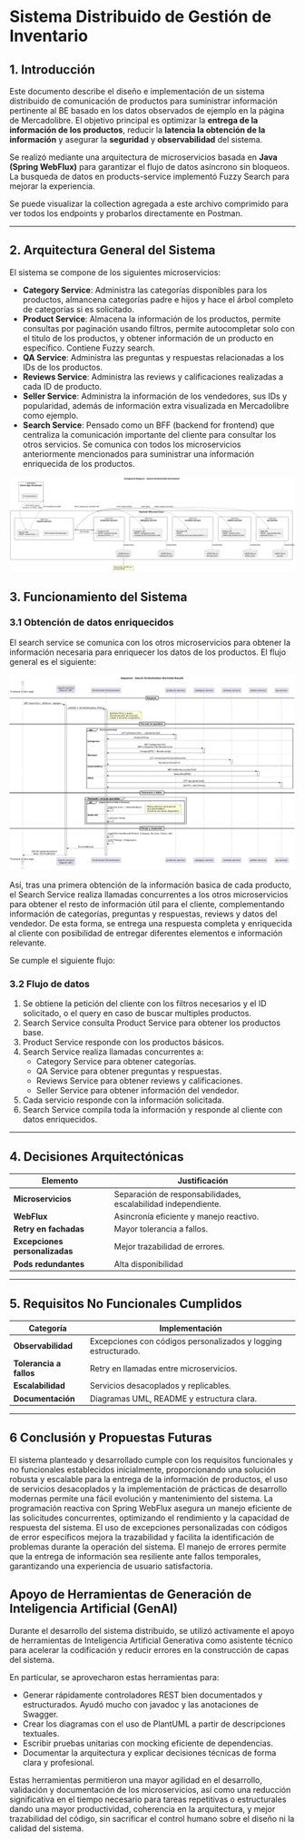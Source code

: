 # Sistema Distribuido de Gestión de Inventario

## 1. Introducción

Este documento describe el diseño e implementación de un sistema distribuido de comunicación de productos para suministrar información pertinente al BE basado en los datos observados de ejemplo en la página de Mercadolibre.
El objetivo principal es optimizar la **entrega de la información de los productos**, reducir la **latencia la obtención de la información** y asegurar la **seguridad** y **observabilidad** del sistema.

Se realizó mediante una arquitectura de microservicios basada en **Java (Spring WebFlux)** para garantizar el flujo de datos asíncrono sin bloqueos.
La busqueda de datos en products-service implementó Fuzzy Search para mejorar la experiencia. 

Se puede visualizar la collection agregada a este archivo comprimido para ver todos los endpoints y probarlos directamente en Postman.

---

## 2. Arquitectura General del Sistema

El sistema se compone de los siguientes microservicios:

- **Category Service**: Administra las categorías disponibles para los productos, almancena categorías padre e hijos y hace el árbol completo de categorías si es solicitado.
- **Product Service**: Almacena la información de los productos, permite consultas por paginación usando filtros, permite autocompletar solo con el titulo de los productos, y obtener información de un producto en específico. Contiene Fuzzy search.
- **QA Service**: Administra las preguntas y respuestas relacionadas a los IDs de los productos.
- **Reviews Service**: Administra las reviews y calificaciones realizadas a cada ID de producto.
- **Seller Service**: Administra la información de los vendedores, sus IDs y popularidad, además de información extra visualizada en Mercadolibre como ejemplo.
- **Search Service**: Pensado como un BFF (backend for frontend) que centraliza la comunicación importante del cliente para consultar los otros servicios. Se comunica con todos los microservicios anteriormente mencionados para suministrar una información enriquecida de los productos.

![Diagrama de componentes](./diagramas/componentes.png)

## 3. Funcionamiento del Sistema

### 3.1 Obtención de datos enriquecidos

El search service se comunica con los otros microservicios para obtener la información necesaria para enriquecer los datos de los productos. El flujo general es el siguiente:

![Diagrama de flujo](./diagramas/secuencia.png)

Así, tras una primera obtención de la información basica de cada producto, el Search Service realiza llamadas concurrentes a los otros microservicios para obtener el resto de información
útil para el cliente, complementando información de categorías, preguntas y respuestas, reviews y datos del vendedor. De esta forma, se entrega una respuesta completa y enriquecida al cliente con posibilidad de entregar diferentes elementos
e información relevante.

Se cumple el siguiente flujo:

### 3.2 Flujo de datos

1. Se obtiene la petición del cliente con los filtros necesarios y el ID solicitado, o el query en caso de buscar multiples productos.
2. Search Service consulta Product Service para obtener los productos base.
3. Product Service responde con los productos básicos.
4. Search Service realiza llamadas concurrentes a:
   - Category Service para obtener categorías.
   - QA Service para obtener preguntas y respuestas.
   - Reviews Service para obtener reviews y calificaciones.
   - Seller Service para obtener información del vendedor.
5. Cada servicio responde con la información solicitada.
6. Search Service compila toda la información y responde al cliente con datos enriquecidos.

---

## 4. Decisiones Arquitectónicas

| Elemento                       | Justificación                                                 |
| ------------------------------ | ------------------------------------------------------------- |
| **Microservicios**             | Separación de responsabilidades, escalabilidad independiente. |
| **WebFlux**                    | Asincronía eficiente y manejo reactivo.                       |
| **Retry en fachadas**          | Mayor tolerancia a fallos.                                    |
| **Excepciones personalizadas** | Mejor trazabilidad de errores.                                |
| **Pods redundantes**           | Alta disponibilidad        |

---

## 5. Requisitos No Funcionales Cumplidos

| Categoría               | Implementación                                                 |
| ----------------------- | -------------------------------------------------------------- |
| **Observabilidad**      | Excepciones con códigos personalizados y logging estructurado. |
| **Tolerancia a fallos** | Retry en llamadas entre microservicios.                        |
| **Escalabilidad**       | Servicios desacoplados y replicables.                          |
| **Documentación**       | Diagramas UML, README y estructura clara.                      |

---

## 6 Conclusión y Propuestas Futuras

El sistema planteado y desarrollado cumple con los requisitos funcionales y no funcionales establecidos inicialmente, proporcionando una solución robusta y escalable para la entrega de la información de productos, el uso de servicios desacoplados y la implementación de prácticas de desarrollo modernas permite una fácil evolución y mantenimiento del sistema.
La programación reactiva con Spring WebFlux asegura un manejo eficiente de las solicitudes concurrentes, optimizando el rendimiento y la capacidad de respuesta del sistema. El uso de excepciones personalizadas con códigos de error específicos mejora la trazabilidad y facilita la identificación de problemas durante la operación del sistema.
El manejo de errores permite que la entrega de información sea resiliente ante fallos temporales, garantizando una experiencia de usuario satisfactoria.

## Apoyo de Herramientas de Generación de Inteligencia Artificial (GenAI)

Durante el desarrollo del sistema distribuido, se utilizó activamente el apoyo de herramientas de Inteligencia Artificial Generativa como asistente técnico para acelerar la codificación y reducir errores en la construcción de capas del sistema.

En particular, se aprovecharon estas herramientas para:

- Generar rápidamente controladores REST bien documentados y estructurados. Ayudó mucho con javadoc y las anotaciones de Swagger.
- Crear los diagramas con el uso de PlantUML a partir de descripciones textuales.
- Escribir pruebas unitarias con mocking eficiente de dependencias.
- Documentar la arquitectura y explicar decisiones técnicas de forma clara y profesional.

Estas herramientas permitieron una mayor agilidad en el desarrollo, validación y documentación de los microservicios, así como una reducción significativa en el tiempo necesario para tareas repetitivas o estructurales dando una mayor productividad, coherencia en la arquitectura, y mejor trazabilidad del código, sin sacrificar el control humano sobre el diseño ni la calidad del sistema.
